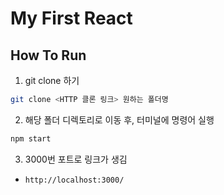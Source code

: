 # My First React

## How To Run

1. git clone 하기

```bash
git clone <HTTP 클론 링크> 원하는 폴더명
```

2. 해당 폴더 디렉토리로 이동 후, 터미널에 명령어 실행

```bash
npm start
```

3. 3000번 포트로 링크가 생김

- `http://localhost:3000/`
